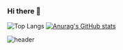 ### Hi there 👋

<!--
**GULU-H/GULU-H** is a ✨ _special_ ✨ repository because its `README.md` (this file) appears on your GitHub profile.

Here are some ideas to get you started:

- 🔭 I’m currently working on ...
- 🌱 I’m currently learning ...
- 👯 I’m looking to collaborate on ...
- 🤔 I’m looking for help with ...
- 💬 Ask me about ...
- 📫 How to reach me: ...
- 😄 Pronouns: ...
- ⚡ Fun fact: ...


<img align="center" src="https://github-readme-stats.vercel.app/api/top-langs/?username=lihuibear4&theme=transparent&hide_border=true&layout=donut-vertical&langs_count=6" />
<br>


<p align="center">
<img src="https://capsule-render.vercel.app/api?type=waving&color=timeGradient&height=300&&section=header&text=Lihuibear&fontSize=90&fontAlign=50&fontAlignY=30&desc=see you tomorrow&descAlign=50&descSize=30&descAlignY=60&animation=twinkling" />
</p>
-->

![Top Langs](https://github-readme-stats.vercel.app/api/top-langs/?username=lihuibear4&layout=compact&theme=tokyonight)
[![Anurag's GitHub stats](https://github-readme-stats.vercel.app/api?username=lihuibear4)](https://github.com/anuraghazra/github-readme-stats)
<br>
<!--
<img src="https://komarev.com/ghpvc/?username=lihuibear4&abbreviated=true" />
-->
![header](https://capsule-render.vercel.app/api?type=wave&color=auto&height=300&section=header&text=lihuibear&fontSize=90)
